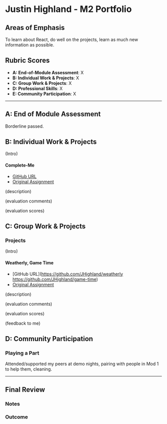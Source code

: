 # Justin Highland - M2 Portfolio

## Areas of Emphasis

 To learn about React, do well on the projects, learn as much new information as possible. 

## Rubric Scores

* **A: End-of-Module Assessment**: X
* **B: Individual Work & Projects**: X
* **C: Group Work & Projects**: X
* **D: Professional Skills**: X
* **E: Community Participation**: X

-----------------------

## A: End of Module Assessment

Borderline passed.


## B: Individual Work & Projects

(Intro)

#### Complete-Me

* [GitHub URL](https://github.com/JHighland/complete-me)
* [Original Assignment]()

(description)

(evaluation comments)

(evaluation scores)

## C: Group Work & Projects

### Projects

(Intro)

#### Weatherly, Game Time

* [GitHub URL](https://github.com/JHighland/weatherly https://github.com/JHighland/game-time)
* [Original Assignment]()

(description)

(evaluation comments)

(evaluation scores)

(feedback to me)

## D: Community Participation

### Playing a Part

Attended/supported my peers at demo nights, pairing with people in Mod 1 to help them, cleaning.

------------------

## Final Review

### Notes







### Outcome
